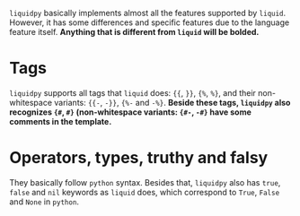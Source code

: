 
`liquidpy` basically implements almost all the features supported by `liquid`. However, it has some differences and specific features due to the language feature itself.
__Anything that is different from `liquid` will be bolded.__

# Tags
`liquidpy` supports all tags that `liquid` does: `{{`, `}}`, `{%`, `%}`, and their non-whitespace variants: `{{-`, `-}}`, `{%-` and `-%}`. __Beside these tags, `liquidpy` also recognizes `{#`, `#}` (non-whitespace variants: `{#-`, `-#}` have some comments in the template.__

# Operators, types, truthy and falsy
They basically follow `python` syntax. Besides that, `liquidpy` also has `true`, `false` and `nil` keywords as `liquid` does, which correspond to `True`, `False` and `None` in `python`.
